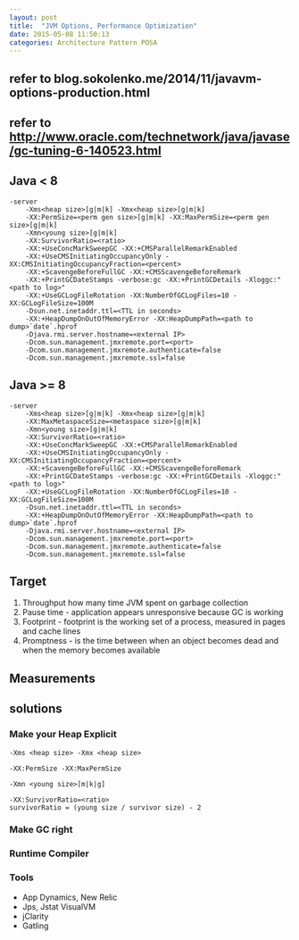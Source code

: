 ```yaml
---
layout: post
title:  "JVM Options, Performance Optimization"
date: 2015-05-08 11:50:13
categories: Architecture Pattern POSA
---
```

## refer to blog.sokolenko.me/2014/11/javavm-options-production.html

## refer to http://www.oracle.com/technetwork/java/javase/gc-tuning-6-140523.html

## Java < 8

    -server
        -Xms<heap size>[g|m|k] -Xmx<heap size>[g|m|k]
        -XX:PermSize=<perm gen size>[g|m|k] -XX:MaxPermSize=<perm gen size>[g|m|k]
        -Xmn<young size>[g|m|k]
        -XX:SurvivorRatio=<ratio>
        -XX:+UseConcMarkSweepGC -XX:+CMSParallelRemarkEnabled
        -XX:+UseCMSInitiatingOccupancyOnly -XX:CMSInitiatingOccupancyFraction=<percent>
        -XX:+ScavengeBeforeFullGC -XX:+CMSScavengeBeforeRemark
        -XX:+PrintGCDateStamps -verbose:gc -XX:+PrintGCDetails -Xloggc:"<path to log>"
        -XX:+UseGCLogFileRotation -XX:NumberOfGCLogFiles=10 -XX:GCLogFileSize=100M
        -Dsun.net.inetaddr.ttl=<TTL in seconds>
        -XX:+HeapDumpOnOutOfMemoryError -XX:HeapDumpPath=<path to dump>`date`.hprof
        -Djava.rmi.server.hostname=<external IP>
        -Dcom.sun.management.jmxremote.port=<port> 
        -Dcom.sun.management.jmxremote.authenticate=false 
        -Dcom.sun.management.jmxremote.ssl=false


## Java >= 8
    -server
        -Xms<heap size>[g|m|k] -Xmx<heap size>[g|m|k]
        -XX:MaxMetaspaceSize=<metaspace size>[g|m|k]
        -Xmn<young size>[g|m|k]
        -XX:SurvivorRatio=<ratio>
        -XX:+UseConcMarkSweepGC -XX:+CMSParallelRemarkEnabled
        -XX:+UseCMSInitiatingOccupancyOnly -XX:CMSInitiatingOccupancyFraction=<percent>
        -XX:+ScavengeBeforeFullGC -XX:+CMSScavengeBeforeRemark
        -XX:+PrintGCDateStamps -verbose:gc -XX:+PrintGCDetails -Xloggc:"<path to log>"
        -XX:+UseGCLogFileRotation -XX:NumberOfGCLogFiles=10 -XX:GCLogFileSize=100M
        -Dsun.net.inetaddr.ttl=<TTL in seconds>
        -XX:+HeapDumpOnOutOfMemoryError -XX:HeapDumpPath=<path to dump>`date`.hprof
        -Djava.rmi.server.hostname=<external IP>
        -Dcom.sun.management.jmxremote.port=<port> 
        -Dcom.sun.management.jmxremote.authenticate=false 
        -Dcom.sun.management.jmxremote.ssl=false

## Target

1. Throughput how many time JVM spent on garbage collection
2. Pause time - application appears unresponsive because GC is working
3. Footprint - footprint is the working set of a process, measured in pages and cache lines
4. Promptness - is the time between when an object becomes dead and when the memory becomes available

## Measurements



## solutions

### Make your Heap Explicit
    -Xms <heap size> -Xmx <heap size>

    -XX:PermSize -XX:MaxPermSize

    -Xmn <young size>[m|k|g]

    -XX:SurvivorRatio=<ratio>
    survivorRatio = (young size / survivor size) - 2

### Make GC right

### Runtime Compiler

### Tools
- App Dynamics, New Relic
- Jps, Jstat VisualVM
- jClarity
- Gatling


